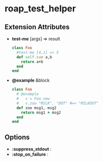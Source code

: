 roap_test_helper
====


Extension Attributes
----
* __test-me__ [args] => result

  ```rb
  class Foo
    #test-me [4,1] => 5
    def self.sum a,b
      return a+b
    end
  end
  ```
* __@example__ &block

  ```rb
  class Foo
    # @example
    #   v = Foo.new
    #   v.zoo "MILK", "DOT" #=> "MILKDOT"
    def zoo msg1, msg2
      return msg1 + msg2
    end
  end
  ```

Options
----
* __:suppress_stdout__ : 
* __:stop_on_failure__ :
